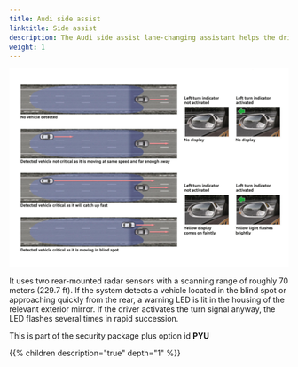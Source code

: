 ```yaml
---
title: Audi side assist
linktitle: Side assist
description: The Audi side assist lane-changing assistant helps the driver to change lanes at driving speeds of 15 km/h (9.3 mph) and faster.
weight: 1
---
```


![Audi side assist](audisideassist.jpg "Audi side assist")

 It uses two rear-mounted radar sensors with a scanning range of roughly 70 meters (229.7 ft). If the system detects a vehicle located in the blind spot or approaching quickly from the rear, a warning LED is lit in the housing of the relevant exterior mirror. If the driver activates the turn signal anyway, the LED flashes several times in rapid succession.

This is part of the security package plus option id **PYU**

{{% children description="true" depth="1" %}}
